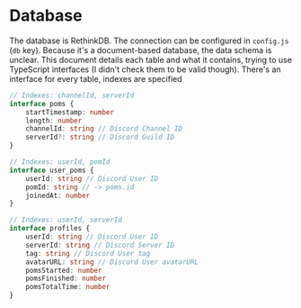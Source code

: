 # Database

The database is RethinkDB. The connection can be configured in `config.js` (`db` key). Because it's a document-based database, the data schema is unclear. This document details each table and what it contains, trying to use TypeScript interfaces (I didn't check them to be valid though). There's an interface for every table, indexes are specified

```ts
// Indexes: channelId, serverId
interface poms {
	startTimestamp: number
	length: number
	channelId: string // Discord Channel ID
	serverId?: string // Discord Guild ID
}

// Indexes: userId, pomId
interface user_poms {
	userId: string // Discord User ID
	pomId: string // -> poms.id
	joinedAt: number
}

// Indexes: userId, serverId
interface profiles {
	userId: string // Discord User ID
	serverId: string // Discord Server ID
	tag: string // Discord User tag
	avatarURL: string // Discord User avatarURL
	pomsStarted: number
	pomsFinished: number
	pomsTotalTime: number
}
```
